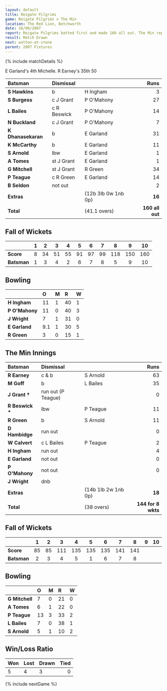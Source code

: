 ```yaml
---
layout: default
title: Reigate Pilgrims
game: Reigate Pilgrims v The Min
location: The Red Lion, Betchworth
date: 16/09/2007
report: Reigate Pilgrims batted first and made 160 all out. The Min replied with 141 for 8 wkts
result: Match Drawn
next: watton-at-stone
parent: 2007 Fixtures
---
```


{% include matchDetails %}

E Garland's 4th Michelle. R Earney's 35th 50

| Batsman | Dismissal |  | Runs |
|:---|:---|---|---:|
| **S Hawkins** | b | H Ingham | 3 |
| **S Burgess** | c J Grant | P O'Mahony | 27 |
| **L Bailes** | c R Beswick | P O'Mahony | 14 |
| **N Buckland** | c J Grant | P O'Mahony | 7 |
| **K Dhanasekaran** | b | E Garland | 31 |
| **K McCarthy** | b | E Garland  | 11 |
| **S Arnold** | lbw | E Garland | 1 |
| **A Tomes** | st J Grant | E Garland | 1 |
| **G Mitchell** | st J Grant | R Green | 34 |
| **P Teague** | c R Green | E Garland | 14 |
| **B Seldon** | not out |  | 2 |
| **Extras** | | (12b 3lb 0w 1nb 0p) | **16** |
| **Total** | | (41.1 overs) | **160 all out** |

## Fall of Wickets

| | 1 | 2 | 3 | 4 | 5 | 6 | 7 | 8 | 9 | 10 |
|---|:---:|:---:|:---:|:---:|:---:|:---:|:---:|:---:|:---:|:---:|
| **Score** | 8 | 34 | 51 | 55 | 91 | 97 | 99 | 118 | 150 | 160 |
| **Batsman** | 1 | 3 | 4 | 2 | 6 | 7 | 8 | 5 | 9 | 10 |

## Bowling

| | O | M | R | W |
|---|:---|:---|:---|:---|
| **H Ingham** | 11 | 1 | 40 | 1 |
| **P O'Mahony** | 11 | 0 | 40 | 3 |
| **J Wright** | 7 | 1 | 31 | 0 |
| **E Garland** | 9.1 | 1 | 30 | 5 |
| **R Green** | 3 | 0 | 15 | 1 |

## The Min Innings

| Batsman | Dismissal |  | Runs |
|:---|:---|---|---:|
| **R Earney** | c & b | S Arnold | 63 |
| **M Goff** | b | L Bailes | 35 |
| **J Grant &#8224;** | run out (P Teague) |  | 0 |
| **R Beswick &#42;** | lbw | P Teague | 11 |
| **R Green** | b | S Arnold | 11 |
| **D Hambidge** | run out |  | 0 |
| **W Calvert** | c L Bailes | P Teague | 2 |
| **H Ingham** | run out |  | 4 |
| **E Garland** | not out |  | 0 |
| **P O'Mahony** | not out |  | 0 |
| **J Wright** | dnb |  |  |
| **Extras** | | (14b 1lb 2w 1nb 0p) | **18** |
| **Total** | | (38 overs) | **144 for 8 wkts** |

## Fall of Wickets

| | 1 | 2 | 3 | 4 | 5 | 6 | 7 | 8 | 9 | 10 |
|---|:---:|:---:|:---:|:---:|:---:|:---:|:---:|:---:|:---:|:---:|
| **Score** | 85 | 85 | 111 | 135 | 135 | 135 | 141 | 141 |  |  |
| **Batsman** | 2 | 3 | 4 | 5 | 1 | 6 | 7 | 8 |  |  |

## Bowling

| | O | M | R | W |
|---|:---|:---|:---|:---|
| **G Mitchell** | 7 | 0 | 21 | 0 |
| **A Tomes** | 6 | 1 | 22 | 0 |
| **P Teague** | 13 | 3 | 33 | 2 |
| **L Bailes** | 7 | 0 | 38 | 1 |
| **S Arnold** | 5 | 1 | 10 | 2 |

## Win/Loss Ratio

| Won | Lost | Drawn | Tied |
|:---|:---|:---|---:|
| 5 | 4 | 3 | 0 |

{% include nextGame %}